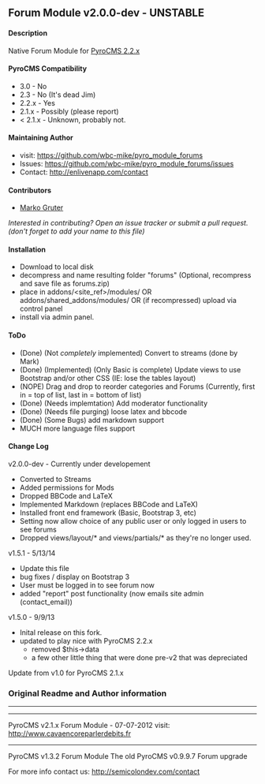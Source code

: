 ## Forum Module v2.0.0-dev - UNSTABLE

#### Description

Native Forum Module for [PyroCMS 2.2.x](http://www.pyrocms.com)

#### PyroCMS Compatibility
* 3.0   - No 
* 2.3   - No (It's dead Jim)
* 2.2.x - Yes
* 2.1.x - Possibly (please report)
* < 2.1.x - Unknown, probably not.


#### Maintaining Author 

* visit: https://github.com/wbc-mike/pyro_module_forums
* Issues: https://github.com/wbc-mike/pyro_module_forums/issues
* Contact: http://enlivenapp.com/contact

#### Contributors
* [Marko Gruter](https://github.com/marcogrueter)


*Interested in contributing?  Open an issue tracker or submit a pull request. (don't forget to add your name to this file)*


#### Installation

  - Download to local disk
  - decompress and name resulting folder "forums" (Optional,  recompress and save file as forums.zip)
  - place in addons/<site_ref>/modules/  OR addons/shared_addons/modules/ OR (if recompressed) upload via control panel
  - install via admin panel.

#### ToDo
  - (Done) (Not *completely* implemented) Convert to streams (done by Mark)
  - (Done) (Implemented) (Only Basic is complete) Update views to use Bootstrap and/or other CSS (IE: lose the tables layout)
  - (NOPE) Drag and drop to reorder categories and Forums (Currently, first in = top of list, last in = bottom of list)
  - (Done) (Needs implemtation) Add moderator functionality 
  - (Done) (Needs file purging) loose latex and bbcode
  - (Done) (Some Bugs) add markdown support
  - MUCH more language files support


#### Change Log 
v2.0.0-dev - Currently under developement
 - Converted to Streams
 - Added permissions for Mods
 - Dropped BBCode and LaTeX
 - Implemented Markdown (replaces BBCode and LaTeX)
 - Installed front end framework (Basic, Bootstrap 3, etc)
 - Setting now allow choice of any public user or only logged in users to see forums
 - Dropped views/layout/* and views/partials/* as they're no longer used.


v1.5.1 - 5/13/14
  - Update this file
  - bug fixes / display on Bootstrap 3
  - User must be logged in to see forum now
  - added "report" post functionality (now emails site admin (contact_email))

v1.5.0 - 9/9/13
  - Inital release on this fork.
  - updated to play nice with PyroCMS 2.2.x
    - removed $this->data
    - a few other little thing that were done pre-v2 that was depreciated



Update from v1.0 for PyroCMS 2.1.x


### Original Readme and Author information

----
----
PyroCMS v2.1.x Forum Module - 07-07-2012
visit: http://www.cavaencoreparlerdebits.fr

----
PyroCMS v1.3.2 Forum Module
The old PyroCMS v0.9.9.7 Forum upgrade

For more info contact us: 
http://semicolondev.com/contact
 
